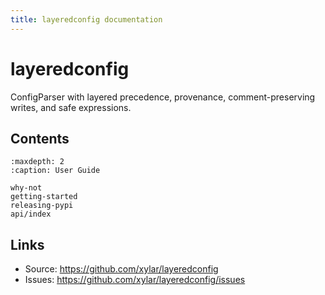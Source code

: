 ```yaml
---
title: layeredconfig documentation
---
```


# layeredconfig

ConfigParser with layered precedence, provenance, comment-preserving writes, and safe expressions.

## Contents

```{toctree}
:maxdepth: 2
:caption: User Guide

why-not
getting-started
releasing-pypi
api/index
```

## Links

- Source: https://github.com/xylar/layeredconfig
- Issues: https://github.com/xylar/layeredconfig/issues
